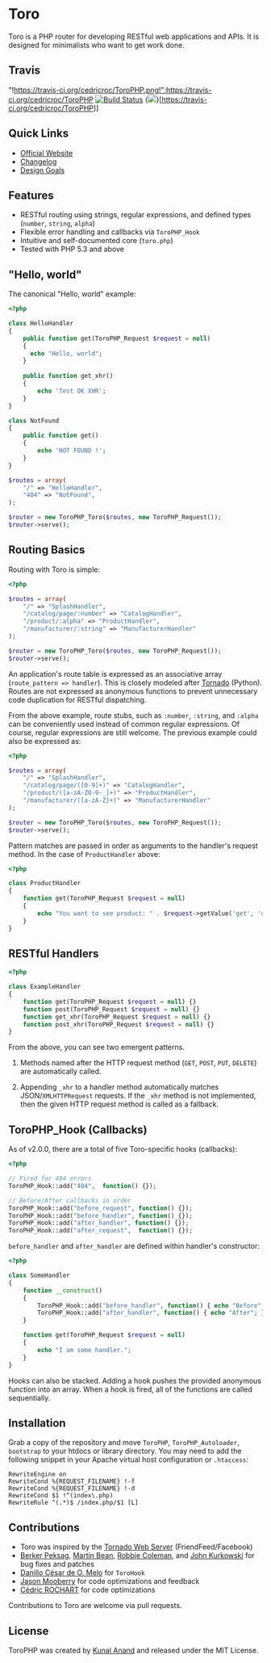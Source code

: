 # Toro

Toro is a PHP router for developing RESTful web applications and APIs. It is designed for minimalists who want to get work done.

## Travis
"!https://travis-ci.org/cedricroc/ToroPHP.png!":https://travis-ci.org/cedricroc/ToroPHP
[![Build Status](https://travis-ci.org/cedricroc/ToroPHP.png)](https://travis-ci.org/cedricroc/ToroPHP)
{<img src="https://travis-ci.org/cedricroc/ToroPHP.png" />}[https://travis-ci.org/cedricroc/ToroPHP]]

## Quick Links

- [Official Website](http://toroweb.org)
- [Changelog](https://github.com/anandkunal/ToroPHP/wiki/Changelog)
- [Design Goals](https://github.com/anandkunal/ToroPHP/wiki/Design-Goals)


## Features

- RESTful routing using strings, regular expressions, and defined types (`number`, `string`, `alpha`)
- Flexible error handling and callbacks via `ToroPHP_Hook`
- Intuitive and self-documented core (`toro.php`)
- Tested with PHP 5.3 and above


## "Hello, world"

The canonical "Hello, world" example:

```php
<?php

class HelloHandler
{
    public function get(ToroPHP_Request $request = null)
    {
      echo "Hello, world";
    }
    
    public function get_xhr()
    {
        echo 'Test OK XHR';
    }
}

class NotFound
{
    public function get()
    {
        echo 'NOT FOUND !';
    }
}

$routes = array(
    "/" => "HelloHandler",
    "404" => "NotFound",
);

$router = new ToroPHP_Toro($routes, new ToroPHP_Request());
$router->serve();
```


## Routing Basics

Routing with Toro is simple:

```php
<?php

$routes = array(
    "/" => "SplashHandler",
    "/catalog/page/:number" => "CatalogHandler",
    "/product/:alpha" => "ProductHandler",
    "/manufacturer/:string" => "ManufacturerHandler"
);

$router = new ToroPHP_Toro($routes, new ToroPHP_Request());
$router->serve();
```

An application's route table is expressed as an associative array (`route_pattern => handler`). This is closely modeled after [Tornado](http://tornadoweb.org) (Python). Routes are not expressed as anonymous functions to prevent unnecessary code duplication for RESTful dispatching.

From the above example, route stubs, such as `:number`, `:string`, and `:alpha` can be conveniently used instead of common regular expressions. Of course, regular expressions are still welcome. The previous example could also be expressed as:

```php
<?php

$routes = array(
    "/" => "SplashHandler",
    "/catalog/page/([0-9]+)" => "CatalogHandler",
    "/product/([a-zA-Z0-9-_]+)" => "ProductHandler",
    "/manufacturer/([a-zA-Z]+)" => "ManufacturerHandler"
);

$router = new ToroPHP_Toro($routes, new ToroPHP_Request());
$router->serve();
```

Pattern matches are passed in order as arguments to the handler's request method. In the case of `ProductHandler` above:

```php
<?php

class ProductHandler
{
    function get(ToroPHP_Request $request = null)
    {
        echo "You want to see product: " . $request->getValue('get', 'urlParameter_1');
    }
}
```


## RESTful Handlers

```php
<?php

class ExampleHandler
{
    function get(ToroPHP_Request $request = null) {}
    function post(ToroPHP_Request $request = null) {}
    function get_xhr(ToroPHP_Request $request = null) {}
    function post_xhr(ToroPHP_Request $request = null) {}
}
```

From the above, you can see two emergent patterns.

1. Methods named after the HTTP request method (`GET`, `POST`, `PUT`, `DELETE`) are automatically called.

2. Appending `_xhr` to a handler method automatically matches JSON/`XMLHTTPRequest` requests. If the `_xhr` method is not implemented, then the given HTTP request method is called as a fallback.


## ToroPHP_Hook (Callbacks)

As of v2.0.0, there are a total of five Toro-specific hooks (callbacks):

```php
<?php

// Fired for 404 errors
ToroPHP_Hook::add("404",  function() {});

// Before/After callbacks in order
ToroPHP_Hook::add("before_request", function() {});
ToroPHP_Hook::add("before_handler", function() {});
ToroPHP_Hook::add("after_handler", function() {});
ToroPHP_Hook::add("after_request",  function() {});
```

`before_handler` and `after_handler` are defined within handler's constructor:

```php
<?php

class SomeHandler
{
    function __construct()
    {
        ToroPHP_Hook::add("before_handler", function() { echo "Before"; });
        ToroPHP_Hook::add("after_handler", function() { echo "After"; });
    }

    function get(ToroPHP_Request $request = null)
    {
        echo "I am some handler.";
    }
}
```

Hooks can also be stacked. Adding a hook pushes the provided anonymous function into an array. When a hook is fired, all of the functions are called sequentially.


## Installation

Grab a copy of the repository and move `ToroPHP`, `ToroPHP_Autoloader`, `bootstrap` to your htdocs or library directory. You may need to add the following snippet in your Apache virtual host configuration or `.htaccess`:

    RewriteEngine on
    RewriteCond %{REQUEST_FILENAME} !-f
    RewriteCond %{REQUEST_FILENAME} !-d
    RewriteCond $1 !^(index\.php)
    RewriteRule ^(.*)$ /index.php/$1 [L]


## Contributions

- Toro was inspired by the [Tornado Web Server](http://www.tornadoweb.org) (FriendFeed/Facebook)
- [Berker Peksag](http://berkerpeksag.com), [Martin Bean](http://www.martinbean.co.uk), [Robbie Coleman](http://robbie.robnrob.com), and [John Kurkowski](http://about.me/john.kurkowski) for bug fixes and patches
- [Danillo César de O. Melo](https://github.com/danillos/fire_event/blob/master/Event.php) for `ToroHook`
- [Jason Mooberry](http://jasonmooberry.com) for code optimizations and feedback
- [Cédric ROCHART](http://cedric-rochart.com) for code optimizations

Contributions to Toro are welcome via pull requests.


## License

ToroPHP was created by [Kunal Anand](http://kunalanand.com) and released under the MIT License.
